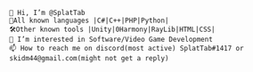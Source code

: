     👋 Hi, I’m @SplatTab
    📝All known languages |C#|C++|PHP|Python|
    🛠️Other known tools |Unity|0Harmony|RayLib|HTML|CSS|
    👀 I’m interested in Software/Video Game Development
    📫 How to reach me on discord(most active) SplatTab#1417 or skidm44@gmail.com(might not get a reply)
